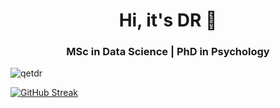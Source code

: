 <h1 align="center">Hi, it's DR 👋</h1>
<h3 align="center"> MSc in Data Science | PhD in Psychology </h3>

<p align="left"> <img src="https://komarev.com/ghpvc/?username=qetdr&color=blue" alt="qetdr" /> </p>

<!--
# Add top languages (and other stats):
[![Top Langs](https://github-readme-stats.vercel.app/api/top-langs/?username=qetdr&hide_progress=true)](https://github.com/qetdr/github-readme-stats)

# A lot of useful Github profile customization tips:
https://www.sitepoint.com/github-profile-readme/
-->

[![GitHub Streak](http://github-readme-streak-stats.herokuapp.com?user=qetdr&mode=weekly)](https://git.io/streak-stats)

